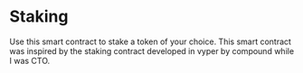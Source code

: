 # Staking
Use this smart contract to stake a token of your choice. This smart contract was inspired by the staking contract developed in vyper by compound while I was CTO.
